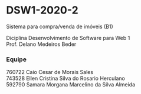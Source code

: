 # DSW1-2020-2
Sistema para compra/venda de imóveis (B1)

Diciplina Desenvolvimento de Software para Web 1<br>
Prof. Delano Medeiros Beder<br>
### Equipe
760722 Caio Cesar de Morais Sales<br>
743528 Ellen Cristina Silva do Rosario Herculano<br>
592790 Samara Morgana Marcelino da Silva Almeida<br>
